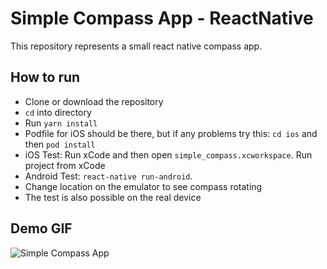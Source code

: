 # Simple Compass App - ReactNative

This repository represents a small react native compass app.


## How to run

- Clone or download the repository
- `cd` into directory
- Run `yarn install`
- Podfile for iOS should be there, but if any problems try this: `cd ios` and then `pod install`
- iOS Test: Run xCode and then open `simple_compass.xcworkspace`. Run project from xCode
- Android Test:  `react-native run-android`.
- Change location on the emulator to see compass rotating 
- The test is also possible on the real device

## Demo GIF

![Simple Compass App](https://i.imgur.com/jJaXf3x.gif)
